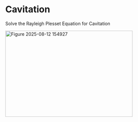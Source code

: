# Cavitation

Solve the Rayleigh Plesset Equation for Cavitation

<img width="398" height="270" alt="Figure 2025-08-12 154927" src="https://github.com/user-attachments/assets/f87426eb-181c-43c2-95c4-22d0c78b8d83" />

